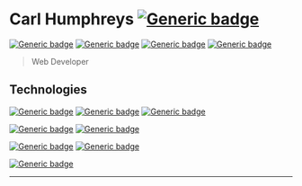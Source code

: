 # Carl Humphreys [![Generic badge](https://img.shields.io/badge/Working_@-Quotevine-brightgreen.svg)](https://www.quotevine.com/)
[![Generic badge](https://img.shields.io/badge/v1.9.94-lightgray.svg)]()
[![Generic badge](https://img.shields.io/badge/commits-26-blue.svg)]()
[![Generic badge](https://img.shields.io/badge/GB--UK-blue.svg)]()
[![Generic badge](https://img.shields.io/badge/humphreys.carl.d@gmail.com-orange.svg)](mailto:humphreys.carl.d@gmail.com?subject=[Github]%20Getting%20in%20touch)
> Web Developer


## Technologies
[![Generic badge](https://img.shields.io/badge/html-4_years-success?logo=html5&style=for-the-badge)]()
[![Generic badge](https://img.shields.io/badge/css-4_years-success?logo=css3&logoColor=lightblue&style=for-the-badge)]()
[![Generic badge](https://img.shields.io/badge/javascript-4_years-success?logo=javascript&style=for-the-badge)]()

[![Generic badge](https://img.shields.io/badge/django-2_years-success?logo=django&logoColor=lightgreen&style=for-the-badge)]()
[![Generic badge](https://img.shields.io/badge/postgres-2_years-success?logo=postgresql&logoColor=blue&style=for-the-badge)]()

[![Generic badge](https://img.shields.io/badge/react-1_year-yellowgreen?logo=react&style=for-the-badge)]()
[![Generic badge](https://img.shields.io/badge/redux-1_year-yellowgreen?logo=redux&logoColor=violet&style=for-the-badge)]()

[![Generic badge](https://img.shields.io/badge/vuejs-learning-blue?logo=vue.js&style=for-the-badge)]()

---
